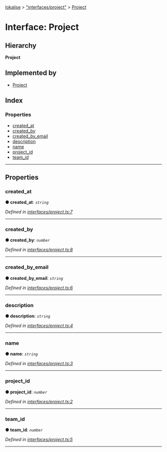 [lokalise](../README.md) > ["interfaces/project"](../modules/_interfaces_project_.md) > [Project](../interfaces/_interfaces_project_.project.md)

# Interface: Project

## Hierarchy

**Project**

## Implemented by

* [Project](../classes/_models_project_.project.md)

## Index

### Properties

* [created_at](_interfaces_project_.project.md#created_at)
* [created_by](_interfaces_project_.project.md#created_by)
* [created_by_email](_interfaces_project_.project.md#created_by_email)
* [description](_interfaces_project_.project.md#description)
* [name](_interfaces_project_.project.md#name)
* [project_id](_interfaces_project_.project.md#project_id)
* [team_id](_interfaces_project_.project.md#team_id)

---

## Properties

<a id="created_at"></a>

###  created_at

**● created_at**: *`string`*

*Defined in [interfaces/project.ts:7](https://github.com/lokalise/node-lokalise-api/blob/7c5421a/src/interfaces/project.ts#L7)*

___
<a id="created_by"></a>

###  created_by

**● created_by**: *`number`*

*Defined in [interfaces/project.ts:8](https://github.com/lokalise/node-lokalise-api/blob/7c5421a/src/interfaces/project.ts#L8)*

___
<a id="created_by_email"></a>

###  created_by_email

**● created_by_email**: *`string`*

*Defined in [interfaces/project.ts:6](https://github.com/lokalise/node-lokalise-api/blob/7c5421a/src/interfaces/project.ts#L6)*

___
<a id="description"></a>

###  description

**● description**: *`string`*

*Defined in [interfaces/project.ts:4](https://github.com/lokalise/node-lokalise-api/blob/7c5421a/src/interfaces/project.ts#L4)*

___
<a id="name"></a>

###  name

**● name**: *`string`*

*Defined in [interfaces/project.ts:3](https://github.com/lokalise/node-lokalise-api/blob/7c5421a/src/interfaces/project.ts#L3)*

___
<a id="project_id"></a>

###  project_id

**● project_id**: *`number`*

*Defined in [interfaces/project.ts:2](https://github.com/lokalise/node-lokalise-api/blob/7c5421a/src/interfaces/project.ts#L2)*

___
<a id="team_id"></a>

###  team_id

**● team_id**: *`number`*

*Defined in [interfaces/project.ts:5](https://github.com/lokalise/node-lokalise-api/blob/7c5421a/src/interfaces/project.ts#L5)*

___

